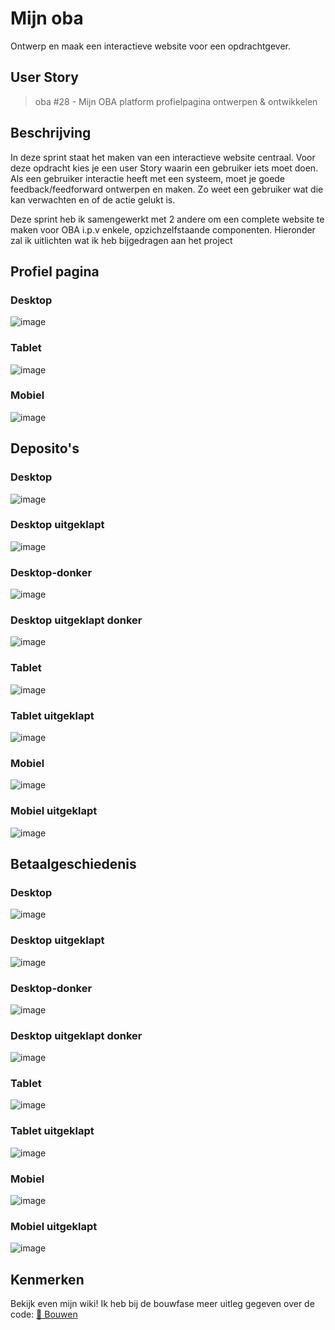 # Mijn oba
Ontwerp en maak een interactieve website voor een opdrachtgever.

## User Story
> oba #28 - Mijn OBA platform profielpagina ontwerpen & ontwikkelen

## Beschrijving
In deze sprint staat het maken van een interactieve website centraal. Voor deze opdracht kies je een user Story waarin een gebruiker iets moet doen. Als een gebruiker interactie heeft met een systeem, moet je goede feedback/feedforward ontwerpen en maken. Zo weet een gebruiker wat die kan verwachten en of de actie gelukt is.

Deze sprint heb ik samengewerkt met 2 andere om een complete website te maken voor OBA i.p.v enkele, opzichzelfstaande componenten. Hieronder zal ik uitlichten wat ik heb bijgedragen aan het project

## Profiel pagina

### Desktop
![image](https://github.com/Jaywesterlow/fix-the-flow-interactive-website/assets/70646576/11ec9193-a4f8-41a0-a1c7-57bbd07a5eb9)

### Tablet
![image](https://github.com/Jaywesterlow/fix-the-flow-interactive-website/assets/70646576/1fe542b5-69e8-44bb-8b56-c68dd8823990)

### Mobiel
![image](https://github.com/Jaywesterlow/fix-the-flow-interactive-website/assets/70646576/96b8916b-6259-46a0-98d4-78cd043fce8f)


## Deposito's

### Desktop
![image](https://github.com/Jaywesterlow/fix-the-flow-interactive-website/assets/70646576/8387dc83-aaa2-4a93-be10-fb037d1ce612)

### Desktop uitgeklapt
![image](https://github.com/Jaywesterlow/fix-the-flow-interactive-website/assets/70646576/7fa32cca-6c57-49f5-adbf-16f9ed97c1eb)

### Desktop-donker
![image](https://github.com/Jaywesterlow/fix-the-flow-interactive-website/assets/70646576/34f83da5-9e69-4c88-b387-7bb8dea6dcab)

### Desktop uitgeklapt donker
![image](https://github.com/Jaywesterlow/fix-the-flow-interactive-website/assets/70646576/b2d831a5-eaad-44e7-a98a-3c21562607a5)

### Tablet
![image](https://github.com/Jaywesterlow/fix-the-flow-interactive-website/assets/70646576/6a68648a-f2e1-4dde-a605-b5d83355f7e8)

### Tablet uitgeklapt
![image](https://github.com/Jaywesterlow/fix-the-flow-interactive-website/assets/70646576/f05bb3a6-72e0-4d60-afcd-53660006f57c)

### Mobiel
![image](https://github.com/Jaywesterlow/fix-the-flow-interactive-website/assets/70646576/f1542725-764b-4c46-8624-7132b3eb917f)

### Mobiel uitgeklapt
![image](https://github.com/Jaywesterlow/fix-the-flow-interactive-website/assets/70646576/53beaf58-dd87-447b-b5b9-cba097f96213)


## Betaalgeschiedenis

### Desktop
![image](https://github.com/Jaywesterlow/fix-the-flow-interactive-website/assets/70646576/5fd82ac1-151c-48de-be0d-9b6c9a9fbbbb)

### Desktop uitgeklapt
![image](https://github.com/Jaywesterlow/fix-the-flow-interactive-website/assets/70646576/abb80d62-aa98-4704-9353-f1cb6ab80078)

### Desktop-donker
![image](https://github.com/Jaywesterlow/fix-the-flow-interactive-website/assets/70646576/ce77ba6d-448f-49ce-97f6-c3e024ee9566)

### Desktop uitgeklapt donker
![image](https://github.com/Jaywesterlow/fix-the-flow-interactive-website/assets/70646576/71e97a85-36ef-4483-b25c-f19bc7459a7f)

### Tablet
![image](https://github.com/Jaywesterlow/fix-the-flow-interactive-website/assets/70646576/1a5f5259-dba3-4897-9521-cdd02111dcdc)

### Tablet uitgeklapt
![image](https://github.com/Jaywesterlow/fix-the-flow-interactive-website/assets/70646576/34690647-641c-4187-9a64-b3aeb8a63ac1)

### Mobiel
![image](https://github.com/Jaywesterlow/fix-the-flow-interactive-website/assets/70646576/d8182dd5-5a49-4254-b6bc-012b3798243f)

### Mobiel uitgeklapt
![image](https://github.com/Jaywesterlow/fix-the-flow-interactive-website/assets/70646576/d1613fe4-c5ae-4687-acb7-6d98a2522c19)



## Kenmerken
Bekijk even mijn wiki! Ik heb bij de bouwfase meer uitleg gegeven over de code: [🔨 Bouwen]()
